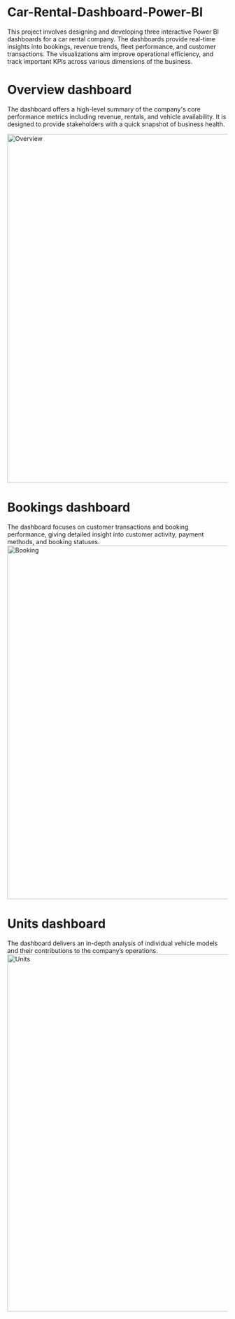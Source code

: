 # Car-Rental-Dashboard-Power-BI
This project involves designing and developing three interactive Power BI dashboards for a car rental company. The dashboards provide real-time insights into bookings, revenue trends, fleet performance, and customer transactions. The visualizations aim improve operational efficiency, and track important KPIs across various dimensions of the business.

# Overview dashboard

The dashboard offers a high-level summary of the company's core performance metrics including revenue, rentals, and vehicle availability. It is designed to provide stakeholders with a quick snapshot of business health.

<img width="1468" height="796" alt="Overview" src="https://github.com/user-attachments/assets/320436f2-a45f-4beb-9276-a2480caf7c7a" />



# Bookings dashboard

The dashboard focuses on customer transactions and booking performance, giving detailed insight into customer activity, payment methods, and booking statuses.
<img width="1482" height="807" alt="Booking" src="https://github.com/user-attachments/assets/99d1e210-c6a3-4ed9-8c1f-283dea719272" />


# Units dashboard 

The dashboard delivers an in-depth analysis of individual vehicle models and their contributions to the company’s operations.
<img width="1481" height="815" alt="Units" src="https://github.com/user-attachments/assets/dc3a28f0-e6c3-49d4-b9a6-9884f5a0bbb9" />
